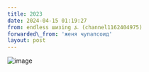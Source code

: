 ```yaml
---
title: 2023
date: 2024-04-15 01:19:27
from: endless шизing ⍼ (channel1162404975)
forwarded\_from: 'женя чупапсоид'
layout: post
---
```


![image](photos/photo_310@15-04-2024_01-19-27.jpg)


